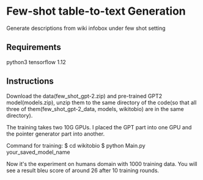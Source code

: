 # Few-shot table-to-text Generation
Generate descriptions from wiki infobox under few shot setting

## Requirements
python3
tensorflow 1.12

## Instructions
Download the data(few_shot_gpt-2.zip) and pre-trained GPT2 model(models.zip), unzip them to the same directory of the code(so that all three of them(few_shot_gpt-2_data, models, wikitobio) are in the same directory).

The training takes two 10G GPUs. I placed the GPT part into one GPU and the pointer generator part into another. 

Command for training:
$ cd wikitobio
$ python Main.py your_saved_model_name

Now it's the experiment on humans domain with 1000 training data. You will see a result bleu score of around 26 after 10 training rounds. 
